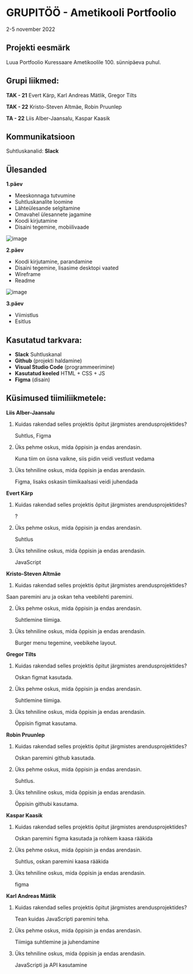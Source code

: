 # GRUPITÖÖ - Ametikooli Portfoolio
2-5 november 2022

## Projekti eesmärk
Luua Portfoolio Kuressaare Ametikoolile 100. sünnipäeva puhul. 

## Grupi liikmed:
**TAK - 21**
Evert Kärp, Karl Andreas Mätlik, Gregor Tilts

**TAK - 22**
Kristo-Steven Altmäe, Robin Pruunlep

**TA - 22**
Liis Alber-Jaansalu, Kaspar Kaasik


## Kommunikatsioon
Suhtluskanalid: 
**Slack**

## Ülesanded
**1.päev**

- Meeskonnaga tutvumine
- Suhtluskanalite loomine
- Lähteülesande selgitamine
- Omavahel ülesannete jagamine
- Koodi kirjutamine
- Disaini tegemine, mobiilivaade

![image](https://github.com/Mannicoon/Ametikool-100/blob/master/visuaal1.jpg)

**2.päev**

- Koodi kirjutamine, parandamine
- Disaini tegemine, lisasime desktopi vaated
- Wireframe
- Readme

![image](https://github.com/Mannicoon/Ametikool-100/blob/master/visuaal2.jpg)

**3.päev**

- Viimistlus
- Esitlus

## Kasutatud tarkvara:
* **Slack** Suhtluskanal 
* **Github** (projekti haldamine)
* **Visual Studio Code** (programmeerimine)
* **Kasutatud keeled** HTML + CSS + JS
* **Figma** (disain)

## Küsimused tiimiliikmetele: 

**Liis Alber-Jaansalu**

1. Kuidas rakendad selles projektis õpitut järgmistes arendusprojektides?

   Suhtlus, Figma

2. Üks pehme oskus, mida õppisin ja endas arendasin.
   
   Kuna tiim on üsna vaikne, siis pidin veidi vestlust vedama

3. Üks tehniline oskus, mida õppisin ja endas arendasin.

   Figma, lisaks oskasin tiimikaalsasi veidi juhendada
   
   
**Evert Kärp**   
   
1. Kuidas rakendad selles projektis õpitut järgmistes arendusprojektides?

   ?

2. Üks pehme oskus, mida õppisin ja endas arendasin.
   
   Suhtlus

3. Üks tehniline oskus, mida õppisin ja endas arendasin.

   JavaScript
   
   
**Kristo-Steven Altmäe**

1. Kuidas rakendad selles projektis õpitut järgmistes arendusprojektides?

  Saan paremini aru ja oskan teha veebilehti paremini. 

2. Üks pehme oskus, mida õppisin ja endas arendasin.

   Suhtlemine tiimiga.

3. Üks tehniline oskus, mida õppisin ja endas arendasin.

   Burger menu tegemine, veebikehe layout.   
   
   
   
**Gregor Tilts**
   
1. Kuidas rakendad selles projektis õpitut järgmistes arendusprojektides?
   
   Oskan  figmat kasutada.
   
2. Üks pehme oskus, mida õppisin ja endas arendasin.
   
   Suhtlemine tiimiga.
   
3. Üks tehniline oskus, mida õppisin ja endas arendasin.
   
   Õppisin figmat kasutama.
   
   
**Robin Pruunlep**
   
1. Kuidas rakendad selles projektis õpitut järgmistes arendusprojektides?
   
   Oskan paremini github kasutada.
   
2. Üks pehme oskus, mida õppisin ja endas arendasin.
   
   Suhtlus.
   
3. Üks tehniline oskus, mida õppisin ja endas arendasin.
   
   Õppisin githubi kasutama.
   
**Kaspar Kaasik**
   
1. Kuidas rakendad selles projektis õpitut järgmistes arendusprojektides?
   
   Oskan paremini figma kasutada ja rohkem kaasa rääkida
   
2. Üks pehme oskus, mida õppisin ja endas arendasin.
   
   Suhtlus, oskan paremini kaasa rääkida
   
3. Üks tehniline oskus, mida õppisin ja endas arendasin.
   
   figma
   
**Karl Andreas Mätlik**
   
1. Kuidas rakendad selles projektis õpitut järgmistes arendusprojektides?
   
   Tean kuidas JavaScripti paremini teha.
   
2. Üks pehme oskus, mida õppisin ja endas arendasin.
   
   Tiimiga suhtlemine ja juhendamine
   
3. Üks tehniline oskus, mida õppisin ja endas arendasin.
   
   JavaScripti ja API kasutamine
